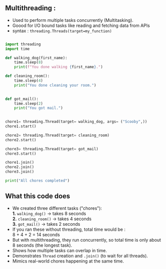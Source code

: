 ## **Multithreading** :  
- Used to perform multiple tasks concurrently (Multitasking).
- Goood for I/O bound tasks like reading and fetching data from APIs
- syntax : `threading.Threads(target=my_function)`


```python

import threading
import time

def walking_dog(first_name):
    time.sleep(8)
    print(f"You done walking {first_name}.")

def cleaning_room():
    time.sleep(4)
    print("You done cleaning your room.")
    

def got_mail():
    time.sleep(2)
    print("You got mail.")
    

chore1= threading.Thread(target= walking_dog, args= ("Scooby",))
chore1.start()

chore2= threading.Thread(target= cleaning_room)
chore2.start()

chore3= threading.Thread(target= got_mail)
chore3.start()

chore1.join()
chore2.join()
chore3.join()

print("All chores completed")

```

## What this code does
- We created three different tasks ("chores"):  
**1.** `walking_dog()` → takes 8 seconds  
**2.** `cleaning_room()` → takes 4 seconds  
**3.** `got_mail()` → takes 2 seconds  
- If you ran these without threading, total time would be :  
   8 + 4 + 2 = 14 seconds
- But with multithreading, they run concurrently, so total time is only about 8 seconds (the longest task).
- Shows how multiple tasks can overlap in time.
- Demonstrates `Thread` creation and `.join()` (to wait for all threads).
- Mimics real-world chores happening at the same time.
